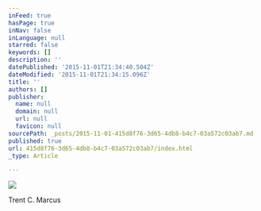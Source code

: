 ```yaml
---
inFeed: true
hasPage: true
inNav: false
inLanguage: null
starred: false
keywords: []
description: ''
datePublished: '2015-11-01T21:34:40.504Z'
dateModified: '2015-11-01T21:34:15.096Z'
title: ''
authors: []
publisher:
  name: null
  domain: null
  url: null
  favicon: null
sourcePath: _posts/2015-11-01-415d8f76-3d65-4db8-b4c7-03a572c03ab7.md
published: true
url: 415d8f76-3d65-4db8-b4c7-03a572c03ab7/index.html
_type: Article

---
```

![](https://the-grid-user-content.s3-us-west-2.amazonaws.com/8c823040-f57d-41d0-aa4f-13f5ba73dbad.tif)

Trent C. Marcus
